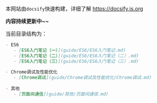本网站由`docsify`快速构建，详细了解 https://docsify.js.org

**内容持续更新中~~**

当前目录结构为：
 ```markdown
- ES6
	- [ES6入门笔记（一）](guide/ES6/ES6入门笔记.md)
	- [ES6入门笔记（二）](guide/ES6/ES6入门笔记（二）.md)
	- [ES6入门笔记（三）](guide/ES6/ES6入门笔记（三）.md)
		
- Chrome调试及性能优化
    - [Chrome调试](guide/Chrome调试及性能优化/Chrome调试.md)
	
- 其他
    - [页面间通信](guide/其他/页面间通信.md)

```
